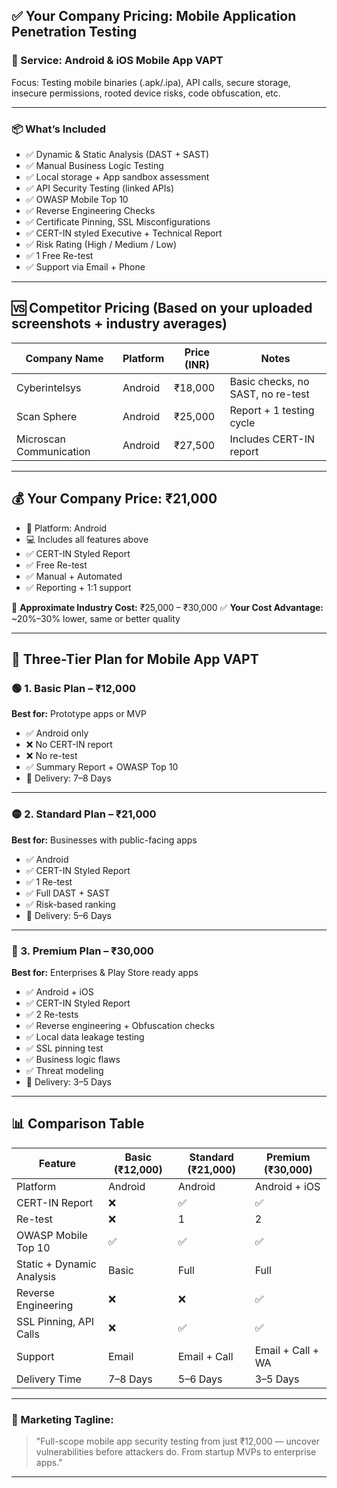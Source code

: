 ## ✅ **Your Company Pricing: Mobile Application Penetration Testing**

### 📌 Service: Android & iOS Mobile App VAPT

Focus: Testing mobile binaries (.apk/.ipa), API calls, secure storage, insecure permissions, rooted device risks, code obfuscation, etc.

---

### 📦 What’s Included

* ✅ Dynamic & Static Analysis (DAST + SAST)
* ✅ Manual Business Logic Testing
* ✅ Local storage + App sandbox assessment
* ✅ API Security Testing (linked APIs)
* ✅ OWASP Mobile Top 10
* ✅ Reverse Engineering Checks
* ✅ Certificate Pinning, SSL Misconfigurations
* ✅ CERT-IN styled Executive + Technical Report
* ✅ Risk Rating (High / Medium / Low)
* ✅ 1 Free Re-test
* ✅ Support via Email + Phone

---

## 🆚 Competitor Pricing (Based on your uploaded screenshots + industry averages)

| Company Name            | Platform | Price (INR) | Notes                             |
| ----------------------- | -------- | ----------- | --------------------------------- |
| Cyberintelsys           | Android  | ₹18,000     | Basic checks, no SAST, no re-test |
| Scan Sphere             | Android  | ₹25,000     | Report + 1 testing cycle          |
| Microscan Communication | Android  | ₹27,500     | Includes CERT-IN report           |

---

## 💰 **Your Company Price: ₹21,000**

* 📱 Platform: Android
* 💻 Includes all features above
* ✅ CERT-IN Styled Report
* ✅ Free Re-test
* ✅ Manual + Automated
* ✅ Reporting + 1:1 support

🧾 **Approximate Industry Cost:** ₹25,000 – ₹30,000
✅ **Your Cost Advantage:** \~20%–30% lower, same or better quality

---

## 💼 Three-Tier Plan for Mobile App VAPT

### 🟢 1. Basic Plan – ₹12,000

**Best for:** Prototype apps or MVP

* ✅ Android only
* ❌ No CERT-IN report
* ❌ No re-test
* ✅ Summary Report + OWASP Top 10
* 📅 Delivery: 7–8 Days

---

### 🟡 2. Standard Plan – ₹21,000

**Best for:** Businesses with public-facing apps

* ✅ Android
* ✅ CERT-IN Styled Report
* ✅ 1 Re-test
* ✅ Full DAST + SAST
* ✅ Risk-based ranking
* 📅 Delivery: 5–6 Days

---

### 🔴 3. Premium Plan – ₹30,000

**Best for:** Enterprises & Play Store ready apps

* ✅ Android + iOS
* ✅ CERT-IN Styled Report
* ✅ 2 Re-tests
* ✅ Reverse engineering + Obfuscation checks
* ✅ Local data leakage testing
* ✅ SSL pinning test
* ✅ Business logic flaws
* ✅ Threat modeling
* 📅 Delivery: 3–5 Days

---

## 📊 Comparison Table

| Feature                   | Basic (₹12,000) | Standard (₹21,000) | Premium (₹30,000) |
| ------------------------- | --------------- | ------------------ | ----------------- |
| Platform                  | Android         | Android            | Android + iOS     |
| CERT-IN Report            | ❌               | ✅                  | ✅                 |
| Re-test                   | ❌               | 1                  | 2                 |
| OWASP Mobile Top 10       | ✅               | ✅                  | ✅                 |
| Static + Dynamic Analysis | Basic           | Full               | Full              |
| Reverse Engineering       | ❌               | ❌                  | ✅                 |
| SSL Pinning, API Calls    | ❌               | ✅                  | ✅                 |
| Support                   | Email           | Email + Call       | Email + Call + WA |
| Delivery Time             | 7–8 Days        | 5–6 Days           | 3–5 Days          |

---

### 📣 Marketing Tagline:

> "Full-scope mobile app security testing from just ₹12,000 — uncover vulnerabilities before attackers do. From startup MVPs to enterprise apps."

---


